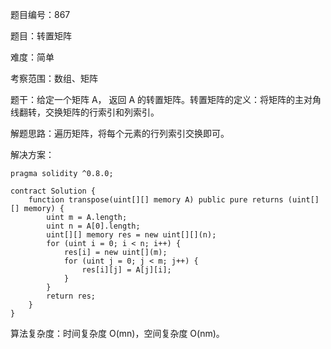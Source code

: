 题目编号：867

题目：转置矩阵

难度：简单

考察范围：数组、矩阵

题干：给定一个矩阵 A， 返回 A 的转置矩阵。转置矩阵的定义：将矩阵的主对角线翻转，交换矩阵的行索引和列索引。

解题思路：遍历矩阵，将每个元素的行列索引交换即可。

解决方案：

```solidity
pragma solidity ^0.8.0;

contract Solution {
    function transpose(uint[][] memory A) public pure returns (uint[][] memory) {
        uint m = A.length;
        uint n = A[0].length;
        uint[][] memory res = new uint[][](n);
        for (uint i = 0; i < n; i++) {
            res[i] = new uint[](m);
            for (uint j = 0; j < m; j++) {
                res[i][j] = A[j][i];
            }
        }
        return res;
    }
}
```

算法复杂度：时间复杂度 O(mn)，空间复杂度 O(nm)。